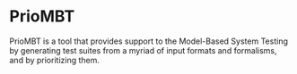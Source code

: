 # PrioMBT

PrioMBT is a tool that provides support to the Model-Based System Testing by generating test suites from a myriad of input formats and formalisms, and by prioritizing them.